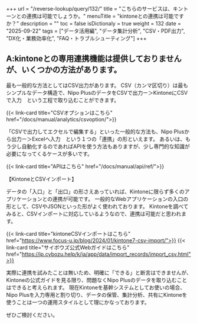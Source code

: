 +++
url = "/reverse-lookup/query/132/"
title = "こちらのサービスは、キントーンとの連携は可能でしょうか。"
menuTitle = "kintoneとの連携は可能ですか？"
description = ""
toc = false
isDictionaly = true
weight = 132
date = "2025-09-22"
tags = ["データ活用編", "データ集計分析", "CSV・PDF出力", "DX化・業務効率化", "FAQ・トラブルシューティング"]
+++

## A:kintoneとの専用連携機能は提供しておりませんが、いくつかの方法があります。

最も一般的な方法としてはCSV出力があります。
CSV（カンマ区切り）は最もシンプルなデータ構造で、Nipo PlusのデータをCSVで出力ー＞KintoneにCSVで入力　という工程で取り込むことができます。

{{< link-card title="CSVオプションはこちら" href="/docs/manual/analytics/csvoption/">}}

「CSVで出力してエクセルで編集する」といった一般的な方法も、Nipo Plusから出力ー＞Excelへ入力　という１つの「連携」の形といえます。
あるいは、もう少し自動化するのであればAPIを使う方法もありますが、少し専門的な知識が必要になってくるケースが多いです。

{{< link-card title="APIはこちら" href="/docs/manual/api/ref/">}}

【KintoneとCSVインポート】

データの「入口」と「出口」の形さえあっていれば、Kintoneに限らず多くのアプリケーションとの連携が可能です。
一般的なWebアプリケーションの入口の形として、CSVやJSONといった形がよく使われております。
Kintoneを調べてみると、CSVインポートに対応しているようなので、連携は可能だと思われます。

{{< link-card title="kintoneCSVインポートはこちら"  href="https://www.focus-u.jp/blog/2024/01/kintone7-csv-import/">}}
{{< link-card title="サイボウズ公式Webガイドはこちら"  href="https://jp.cybozu.help/k/ja/app/data/import_records/import_csv.html">}}

実際に連携を試みたことは無いため、明確に「できる」と断言はできませんが、Kintoneの公式ガイドを見る限り、問題なくNipo Plusのデータを取り込むことはできると考えられます。
現在Kintoneを基幹システムとしてお使いの場合、Nipo Plusを入力専用と割り切り、データの保管、集計分析、共有にKintoneを使うことは一つの運用スタイルとして理にかなっております。

ぜひご検討ください。
